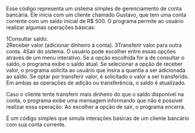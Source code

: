 Esse código representa um sistema simples de gerenciamento de conta bancária. Ele inicia com um cliente chamado Gustavo, que tem uma conta corrente com um saldo inicial de R$ 500. O programa permite ao usuário realizar algumas operações básicas:

1Consultar saldo.</br>
2Receber valor (adicionar dinheiro à conta).
3Transferir valor para outra conta.
4Sair do sistema.
O usuário pode escolher entre essas opções através de um menu interativo. Se a opção escolhida for a de consultar o saldo, o programa exibe o saldo atual. Se selecionar a opção de receber valor, o programa solicita ao usuário que insira a quantia a ser adicionada ao saldo. Se optar por transferir valor, é solicitado o valor a ser transferido. Em ambas as operações de adição ou transferência, o saldo é atualizado.

Caso o cliente tente transferir mais dinheiro do que o saldo disponível na conta, o programa exibe uma mensagem informando que não é possível realizar essa operação. Ao escolher a opção de sair, o programa encerra.

É um código simples que simula interações básicas de um cliente bancário com sua conta corrente.
